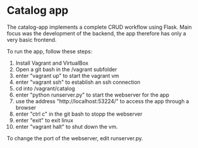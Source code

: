 Catalog app
========================

The catalog-app implements a complete CRUD workflow using Flask. 
Main focus was the development of the backend, the app therefore
has only a very basic frontend.

To run the app, follow these steps:

1. Install Vagrant and VirtualBox
2. Open a git bash in the /vagrant subfolder
3. enter "vagrant up" to start the vagrant vm
4. enter "vagrant ssh" to establish an ssh connection 
5. cd into /vagrant/catalog
6. enter "python runserver.py" to start the webserver for the app
7. use the address "http://localhost:53224/" to access the app through a browser
8. enter "ctrl c" in the git bash to stopp the webserver
9. enter "exit" to exit linux
10. enter "vagrant halt" to shut down the vm.

To change the port of the webserver, edit runserver.py. 